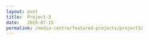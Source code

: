 ```yaml
---
layout: post
title:  Project-3
date:   2019-07-15
permalink: /media-centre/featured-projects/project3/
---
```

